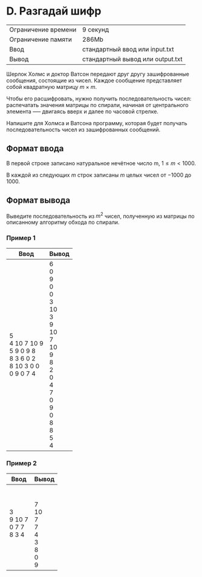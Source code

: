 # D. Разгадай шифр

<table><tbody><tr class="time-limit"><td class="property-title">Ограничение времени</td><td>9&nbsp;секунд</td></tr><tr class="memory-limit"><td class="property-title">Ограничение памяти</td><td>286Mb</td></tr><tr class="input-file"><td class="property-title">Ввод</td><td colspan="1">стандартный ввод или input.txt</td></tr><tr class="output-file"><td class="property-title">Вывод</td><td colspan="1">стандартный вывод или output.txt</td></tr></tbody></table>

Шерлок Холмс и доктор Ватсон передают друг другу зашифрованные сообщения, состоящие из чисел. Каждое сообщение представляет собой квадратную матрицу $m×m$.

Чтобы его расшифровать, нужно получить последовательность чисел: распечатать значения матрицы по спирали, начиная от центрального элемента —– двигаясь вверх и далее по часовой стрелке.

Напишите для Холмса и Ватсона программу, которая будет получать последовательность чисел из зашифрованных сообщений.

## Формат ввода

В первой строке записано натуральное нечётное число m, $1≤m<1000$.

В каждой из следующих $m$ строк записаны $m$ целых чисел от $−1000$ до $1000$.

## Формат вывода

Выведите последовательность из $m^2$ чисел, полученную из матрицы по описанному алгоритму обхода по спирали.

### Пример 1

| Ввод | Вывод |
| --- | --- |
|  5<br>4 10 7 10 9<br>5 9 0 9 8<br>8 3 6 0 2<br>8 10 3 0 0<br>0 9 0 7 4 | 6<br>0<br>9<br>0<br>0<br>3<br>10<br>3<br>9<br>10<br>7<br>10<br>9<br>8<br>2<br>0<br>4<br>7<br>0<br>9<br>0<br>8<br>8<br>5<br>4|

### Пример 2

| Ввод| Вывод |
| --- | --- |
| <br>3<br>9 10 7<br>0 7 7<br>8 3 4<br><br><br> | <br><br>7<br>10<br>7<br>7<br>4<br>3<br>8<br>0<br>9<br> |
